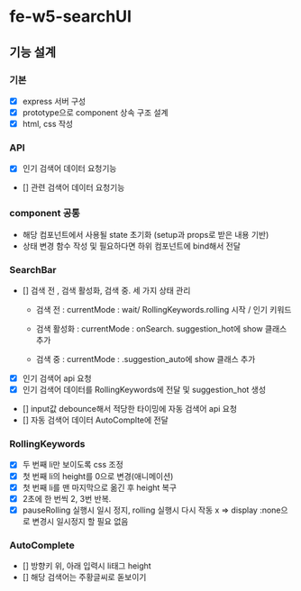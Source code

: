 # fe-w5-searchUI

## 기능 설계

### 기본

- [x] express 서버 구성
- [x] prototype으로 component 상속 구조 설계 
- [x] html, css 작성 

### API

- [x] 인기 검색어 데이터 요청기능
- [] 관련 검색어 데이터 요청기능

### component 공통 

- 해당 컴포넌트에서 사용될 state 초기화 (setup과 props로 받은 내용 기반)
- 상태 변경 함수 작성 및 필요하다면 하위 컴포넌트에 bind해서 전달

### SearchBar

- [] 검색 전 , 검색 활성화, 검색 중. 세 가지 상태 관리

    - 검색 전 : currentMode : wait/ RollingKeywords.rolling 시작 / 인기 키워드 

    - 검색 활성화 : currentMode : onSearch. suggestion_hot에 show 클래스 추가 

    - 검색 중 : currentMode : .suggestion_auto에 show 클래스 추가

- [x] 인기 검색어 api 요청
- [x] 인기 검색어 데이터를 RollingKeywords에 전달 및 suggestion_hot 생성
- [] input값 debounce해서 적당한 타이밍에 자동 검색어 api 요청
- [] 자동 검색어 데이터 AutoComplte에 전달 

### RollingKeywords

- [x] 두 번째 li만 보이도록 css 조정
- [x] 첫 번째 li의 height를 0으로 변경(애니메이션)
- [x] 첫 번째 li를 맨 마지막으로 옮긴 후 height 복구 
- [x] 2초에 한 번씩 2, 3번 반복. 
- [x] pauseRolling 실행시 일시 정지, rolling 실행시 다시 작동 x => display :none으로 변경시 일시정지 할 필요 없음

### AutoComplete 

- [] 방향키 위, 아래 입력시 li태그 height
- [] 해당 검색어는 주황글씨로 돋보이기 


